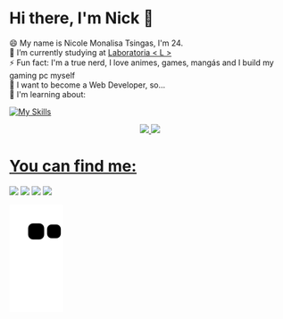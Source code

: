 
<h1> Hi there, I'm Nick 👋 </h1>

😄 My name is Nicole Monalisa Tsingas, I'm 24. <br>
🌱 I’m currently studying at <a href="https://www.laboratoria.la/br" target="_blank">Laboratoria < L ></a> <br> 
⚡ Fun fact: I'm a true nerd, I love animes, games, mangás and I build my gaming pc myself <br>
🚀 I want to become a Web Developer, so... <br>
🔭 I'm learning about: <br>

[![My Skills](https://skillicons.dev/icons?i=js,html,css,angular,typescript,react,nodejs,git,vite,figma,firebase&perline=9)](https://skillicons.dev)

<div align="center">
<a href="https://github.com/nicoletsingas">
<img height="180em" src="https://github-readme-stats.vercel.app/api/top-langs/?username=nicoletsingas&layout=compact&langs_count=7&theme=dracula"/>
<img height="180em" src="https://github-readme-stats.vercel.app/api?username=nicoletsingas&show_icons=true&theme=dracula&include_all_commits=true&count_private=true"/>
</div>

<h1>You can find me:</h1>

<div> 
  <a href="https://www.instagram.com/heey_ruiva/" target="_blank"><img src="https://img.shields.io/badge/-Instagram-%23E4405F?style=for-the-badge&logo=instagram&logoColor=white" target="_blank"></a>
  <a href="https://www.linkedin.com/in/nicole-tsingas-2079b218b/" target="_blank"><img src="https://img.shields.io/badge/-LinkedIn-%230077B5?style=for-the-badge&logo=linkedin&logoColor=white" target="_blank"></a> 
  <a href="https://www.facebook.com/nicole.m.hyuga/" target="_blank"><img src="https://img.shields.io/badge/Facebook-1877F2?style=for-the-badge&logo=facebook&logoColor=white" target="_blank"></a> 
  <a href="mailto:nicolecass27@gmail.com"><img src="https://img.shields.io/badge/-Gmail-%23333?style=for-the-badge&logo=gmail&logoColor=white" target="_blank"></a>
 
  ![Snake animation](https://github.com/rafaballerini/rafaballerini/blob/output/github-contribution-grid-snake.svg)
</div>

